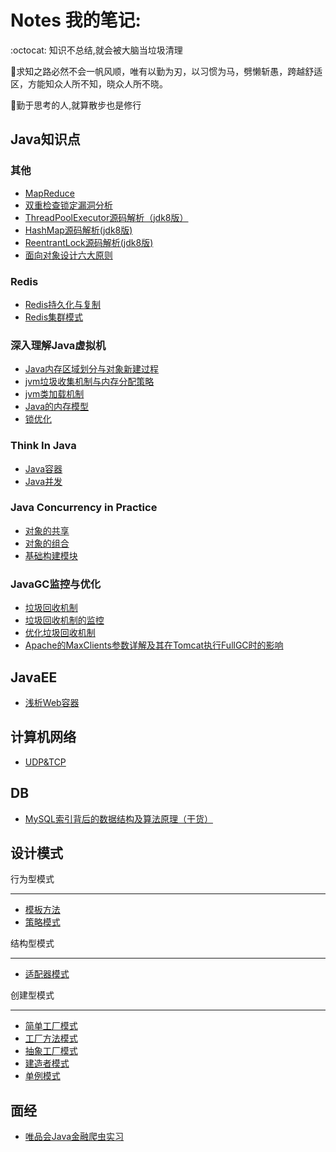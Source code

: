 # Notes 我的笔记:



:octocat: 知识不总结,就会被大脑当垃圾清理

:racehorse:求知之路必然不会一帆风顺，唯有以勤为刃，以习惯为马，劈懒斩愚，跨越舒适区，方能知众人所不知，晓众人所不晓。

:walking:勤于思考的人,就算散步也是修行


## Java知识点

### 其他

+ [MapReduce](./Distributed_Systems(MIT)/MapReduce.md)
+ [双重检查锁定漏洞分析](双重检查锁定漏洞分析笔记.md)
+ [ThreadPoolExecutor源码解析（jdk8版）](ThreadPoolExecutor源码解析（jdk8版）.md)
+ [HashMap源码解析(jdk8版)](HashMap源码解析(jdk8).md)
+ [ReentrantLock源码解析(jdk8版)](ReentrantLock源码解析(jdk8).md)
+ [面向对象设计六大原则](面向对象设计六大原则.md)

### Redis

+ [Redis持久化与复制](./Redis设计原理/Redis持久化与复制.md)
+ [Redis集群模式](./Redis设计原理/Redis集群.md)

### 深入理解Java虚拟机

+ [Java内存区域划分与对象新建过程](./深入理解Java虚拟机/Java内存区域划分.md)
+ [jvm垃圾收集机制与内存分配策略](./深入理解Java虚拟机/jvm垃圾收集与内存回收策略.md)
+ [jvm类加载机制](./深入理解Java虚拟机/jvm类加载机制.md)
+ [Java的内存模型](./深入理解Java虚拟机/Java内存模型.md)
+ [锁优化](./深入理解Java虚拟机/锁优化.md)

### Think In Java

+ [Java容器](./ThinkInJava/Java容器.md)
+ [Java并发](./ThinkInJava/Java并发.md)

### Java Concurrency in Practice

+ [对象的共享](./Java_Concurrency_in_Practice/对象的共享.md)
+ [对象的组合](./Java_Concurrency_in_Practice/对象的组合.md) 
+ [基础构建模块](./Java_Concurrency_in_Practice/基础构件模块.md)

### JavaGC监控与优化

+ [垃圾回收机制](http://www.importnew.com/1993.html)
+ [垃圾回收机制的监控](http://www.importnew.com/2057.html)
+ [优化垃圾回收机制](http://www.importnew.com/3146.html)
+ [Apache的MaxClients参数详解及其在Tomcat执行FullGC时的影响](http://www.importnew.com/3151.html)

## JavaEE

+ [浅析Web容器](./JavaEE/浅析Web容器.md)

## 计算机网络

+ [UDP&TCP](./Computer_Networks/UDP&TCP.md)

## DB

+ [MySQL索引背后的数据结构及算法原理（干货）](http://blog.codinglabs.org/articles/theory-of-mysql-index.html)

## 设计模式

行为型模式

---

+ [模板方法](./设计模式/模板方法.md)
+ [策略模式](./设计模式/策略模式.md)


结构型模式

---
+ [适配器模式](./设计模式/适配器模式.md)

创建型模式

---

+ [简单工厂模式](./设计模式/简单工厂模式.md)
+ [工厂方法模式](./设计模式/工厂方法模式.md)
+ [抽象工厂模式](./设计模式/抽象工厂模式.md)
+ [建造者模式](./设计模式/建造者模式.md)
+ [单例模式](./设计模式/单例模式.md)

## 面经

+ [唯品会Java金融爬虫实习](./面经/1.md)